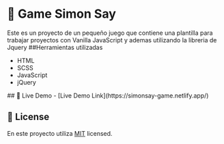 # 📖 Game Simon Say <a name="about-project"></a>

Este es un proyecto de un pequeño juego que contiene una plantilla para trabajar proyectos con Vanilla JavaScript y ademas utilizando la libreria de Jquery
##Herramientas utilizadas

 <ul>
    <li>HTML</li>
    <li>SCSS</li>
    <li>JavaScript</li>
    <li>jQuery</li>
  </ul>
## 🚀 Live Demo <a name="live-demo"></a>
- [Live Demo Link](https://simonsay-game.netlify.app/)

## 📝 License <a name="license"></a>

En este proyecto utiliza [MIT](./LICENSE) licensed.
